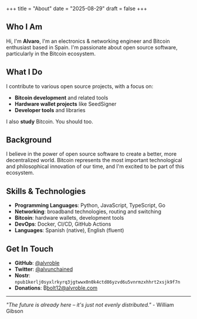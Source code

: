 +++
title = "About"
date = "2025-08-29"
draft = false
+++

## Who I Am

Hi, I'm **Alvaro**, I'm an electronics & networking engineer and Bitcoin enthusiast based in Spain. I'm passionate about open source software, particularly in the Bitcoin ecosystem.

## What I Do

I contribute to various open source projects, with a focus on:
- **Bitcoin development** and related tools
- **Hardware wallet projects** like SeedSigner
- **Developer tools** and libraries

I also **study** Bitcoin. You should too.

## Background

I believe in the power of open source software to create a better, more decentralized world. Bitcoin represents the most important technological and philosophical innovation of our time, and I'm excited to be part of this ecosystem.

## Skills & Technologies

- **Programming Languages**: Python, JavaScript, TypeScript, Go
- **Networking**: broadband technologies, routing and switching
- **Bitcoin**: hardware wallets, development tools
- **DevOps**: Docker, CI/CD, GitHub Actions
- **Languages**: Spanish (native), English (fluent)

## Get In Touch

- **GitHub**: [@alvroble](https://github.com/alvroble)
- **Twitter**: [@alvunchained](https://twitter.com/alvunchained)
- **Nostr**: `npub1kerlj0syxlrkyrq3jgtwwx0n0k4ctd86yzvd6u5vnrmzxhhrt2xsjk9f7n`
- **Donations**: ₿bolt12@alvroble.com


---

*"The future is already here – it's just not evenly distributed."* - William Gibson
